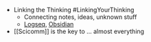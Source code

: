 - Linking the Thinking #LinkingYourThinking
	- Connecting notes, ideas, unknown stuff
	- [Logseq](https://github.com/logseq/logseq/releases/tag/0.2.8), [Obsidian](https://obsidian.md)
- [[Scicomm]] is the key to ... almost everything